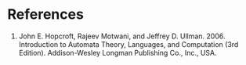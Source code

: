 # References

1. John E. Hopcroft, Rajeev Motwani, and Jeffrey D. Ullman. 2006.
   Introduction to Automata Theory,  Languages, and Computation (3rd Edition).
   Addison-Wesley Longman Publishing Co., Inc., USA.

